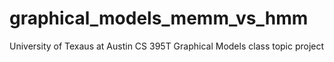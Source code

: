 graphical_models_memm_vs_hmm
============================

University of Texaus at Austin CS 395T Graphical Models class topic project
